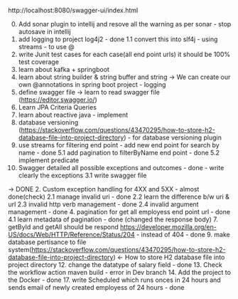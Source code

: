 http://localhost:8080/swagger-ui/index.html

0. Add sonar plugin to intellij and resove all the warning as per sonar - stop autosave in intellij
1. add logging to project log4j2 - done
  1.1 convert this into slf4j - using streams - to use @
8. write Junit test cases for each case(all end point urls) it should be 100% test coverage
18. learn about kafka + springboot
19. learn about string builder & string buffer and string
-> We can create our own @annotations in spring boot project - logging
16. define swagger file -> learn to read swagger file (https://editor.swagger.io/)
15. Learn JPA Criteria Queries
11. learn about reactive java - implement
10. database versioning (https://stackoverflow.com/questions/43470295/how-to-store-h2-database-file-into-project-directory) - for database versioning plugin
5. use streams for filtering end point - add new end point for search by name - done
  5.1 add pagination to filterByName end point - done
  5.2 implement predicate
3. Swagger detailed all possible exceptions and outcomes - done - write clearly the exceptions
  3.1 write swagger file



-> DONE
2. Custom exception handling for 4XX and 5XX - almost done(check)
  2.1 manage invalid uri - done
  2.2 learn the difference b/w uri & url
  2.3 invalid http verb management - done 
  2.4 invalid argument management - done
4. pagination for get all employess end point url - done
  4.1 learn metadata of pagination - done (changed the response body)
7. getById and getAll should be respond https://developer.mozilla.org/en-US/docs/Web/HTTP/Reference/Status/204 - instead of 404 - done
9. make database pertisance to file system(https://stackoverflow.com/questions/43470295/how-to-store-h2-database-file-into-project-directory) <- How to store H2 database file into project directory
12. change the datatype of salary field - done
13. Check the workflow action maven build - error in Dev branch
14. Add the project to the Docker - done
17. write Scheduled which runs onces in 24 hours and sends email of newly created employess of 24 hours - done

